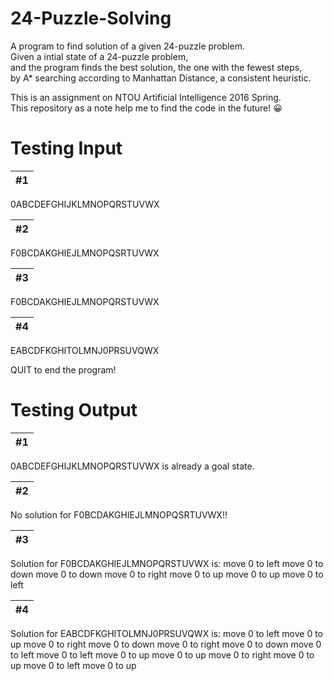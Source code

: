 # 24-Puzzle-Solving

A program to find solution of a given 24-puzzle problem.  
Given a intial state of a 24-puzzle problem,  
and the program finds the best solution, the one with the fewest steps,  
by A* searching according to Manhattan Distance, a consistent heuristic. 

This is an assignment on NTOU Artificial Intelligence 2016 Spring.  
This repository as a note help me to find the code in the future! 😀

# Testing Input

&#35;1 |
------------ |
0ABCDEFGHIJKLMNOPQRSTUVWX

&#35;2 |
------------ |
F0BCDAKGHIEJLMNOPQSRTUVWX

&#35;3 |
------------ |
F0BCDAKGHIEJLMNOPQRSTUVWX

&#35;4 |
------------ |
EABCDFKGHITOLMNJ0PRSUVQWX

QUIT to end the program!

# Testing Output

&#35;1 |
------------ |
0ABCDEFGHIJKLMNOPQRSTUVWX is already a goal state.

&#35;2 |
------------ |
No solution for F0BCDAKGHIEJLMNOPQSRTUVWX!!

&#35;3 |
------------ |
Solution for F0BCDAKGHIEJLMNOPQRSTUVWX is:  move 0 to left
move 0 to down
move 0 to down
move 0 to right
move 0 to up
move 0 to up
move 0 to left

&#35;4 |
------------ |
Solution for EABCDFKGHITOLMNJ0PRSUVQWX is:
move 0 to left
move 0 to up
move 0 to right
move 0 to down
move 0 to right
move 0 to down
move 0 to left
move 0 to left
move 0 to up
move 0 to up
move 0 to right
move 0 to up
move 0 to left
move 0 to up